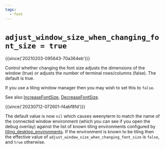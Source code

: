 ```yaml
---
tags:
  - font
---
```


# `adjust_window_size_when_changing_font_size = true`

{{since('20210203-095643-70a364eb')}}

Control whether changing the font size adjusts the dimensions of the window
(true) or adjusts the number of terminal rows/columns (false). The default is
true.

If you use a tiling window manager then you may wish to set this to `false`.

See also [IncreaseFontSize](../keyassignment/IncreaseFontSize.md),
[DecreaseFontSize](../keyassignment/DecreaseFontSize.md).

{{since('20230712-072601-f4abf8fd')}}

The default value is now `nil` which causes weenyterm to match the name of the
connected window environment (which you can see if you open the debug overlay)
against the list of known tiling environments configured by
[tiling_desktop_environments](tiling_desktop_environments.md).  If the
environment is known to be tiling then the effective value of
`adjust_window_size_when_changing_font_size` is `false`, and `true` otherwise.
